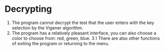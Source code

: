 # Decrypting
1) The program cannot decrypt the test that the user enters with the key selection by the Vigener algorithm.
2) The program has a relatively pleasant interface, you can also choose a color to choose from: red, green, blue.
3 ) There are also other functions of exiting the program or returning to the menu.
